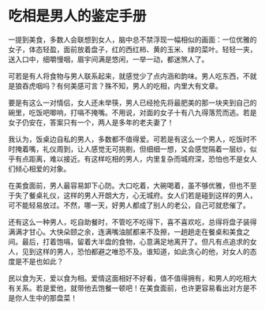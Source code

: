 # 吃相是男人的鉴定手册

一提到美食，多数人会联想到女人，脑中总不禁浮现一幅相似的画面：一位优雅的女子，体态轻盈，面前放着盘子，红的西红柿、黄的玉米、绿的菜叶。轻轻一夹，送入口中，细嚼慢咽，眉宇间满是悠闲，一举一动，都迷煞人了。 

可若是有人将食物与男人联系起来，就感觉少了点内涵和韵味。男人吃东西，不就是狼吞虎咽吗？有何美感可言？殊不知，男人的吃相，内里大有文章。 

要是有这么一对情侣，女人还未举筷，男人已经抢先将最肥美的那一块夹到自己的碗里，吃饭吧唧响，打嗝不掩嘴。不用说，对面的女子十有八九得落荒而逃。若是女子仍安在，答案只有一个，两人是多年的老夫妻了！ 

我认为，饭桌边自私的男人，多数都不值得爱。可若是有这么一个男人，吃饭时不时掩着嘴，礼仪周到，让人感觉无可挑剔，但细细一想，又会感觉隔着一层纱，似乎有点距离，难以接近。有这样吃相的男人，内里复杂而城府深，恐怕也不是女人们倾心相爱的对象。 

在美食面前，男人最容易卸下心防。大口吃着，大碗喝着，虽不够优雅，但也不至于失了餐桌礼仪，这样的男人开朗大方，心无城府。女人们若是碰到这样的男人，可不能轻易放过。不然，哪一天，好男人都成了别人的老公，自己可就悲催了。 

还有这么一种男人，吃自助餐时，不管吃不吃得下，喜不喜欢吃，总得将盘子装得满满才甘心。大快朵颐之余，连满嘴油腻都来不及擦，一趟趟走在餐桌和美食之间。最后，打着饱嗝，留着大半盘的食物，心意满足地离开了。但凡有点追求的女人，见到这样的男人，恐怕都避之唯恐不及。谁知道，如此贪心的他，对女人的态度是不是也如此？ 

民以食为天，爱以食为相。爱情这面相好不好看，值不值得拥有，和男人的吃相大有关系。若是爱他，就带他去饱餐一顿吧！在美食面前，也许更容易看出对方是不是你人生中的那盘菜！